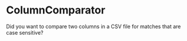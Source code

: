 # ColumnComparator
Did you want to compare two columns in a CSV file for matches that are case sensitive?

